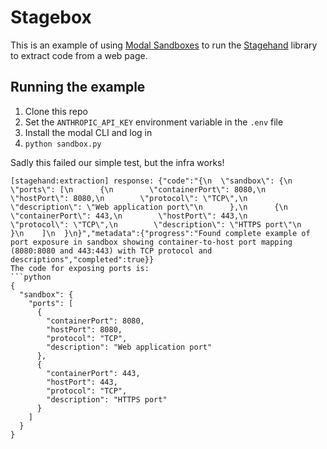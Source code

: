 # Stagebox

This is an example of using [Modal Sandboxes](https://modal.com/docs/guide/sandbox) to run the
[Stagehand](https://github.com/browserbase/stagehand) library to extract code from a web page.

## Running the example

1. Clone this repo
2. Set the `ANTHROPIC_API_KEY` environment variable in the `.env` file
3. Install the modal CLI and log in
4. `python sandbox.py`

Sadly this failed our simple test, but the infra works!

```
[stagehand:extraction] response: {"code":"{\n  \"sandbox\": {\n    \"ports\": [\n      {\n        \"containerPort\": 8080,\n        \"hostPort\": 8080,\n        \"protocol\": \"TCP\",\n        \"description\": \"Web application port\"\n      },\n      {\n        \"containerPort\": 443,\n        \"hostPort\": 443,\n        \"protocol\": \"TCP\",\n        \"description\": \"HTTPS port\"\n      }\n    ]\n  }\n}","metadata":{"progress":"Found complete example of port exposure in sandbox showing container-to-host port mapping (8080:8080 and 443:443) with TCP protocol and descriptions","completed":true}}
The code for exposing ports is:
```python
{
  "sandbox": {
    "ports": [
      {
        "containerPort": 8080,
        "hostPort": 8080,
        "protocol": "TCP",
        "description": "Web application port"
      },
      {
        "containerPort": 443,
        "hostPort": 443,
        "protocol": "TCP",
        "description": "HTTPS port"
      }
    ]
  }
}
```